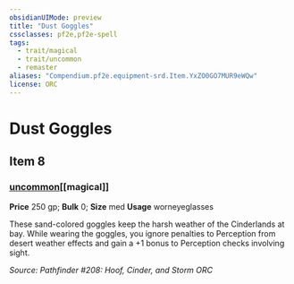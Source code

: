 ```yaml
---
obsidianUIMode: preview
title: "Dust Goggles"
cssclasses: pf2e,pf2e-spell
tags:
  - trait/magical
  - trait/uncommon
  - remaster
aliases: "Compendium.pf2e.equipment-srd.Item.YxZO0GO7MUR9eWQw"
license: ORC
---
```

# Dust Goggles
## Item 8
### [uncommon](uncommon "Uncommon Rarity Trait")[[magical]]


**Price** 250 gp; 
**Bulk** 0; **Size** med
**Usage** worneyeglasses

These sand-colored goggles keep the harsh weather of the Cinderlands at bay. While wearing the goggles, you ignore penalties to Perception from desert weather effects and gain a +1 bonus to Perception checks involving sight.

*Source: Pathfinder #208: Hoof, Cinder, and Storm*
*ORC*